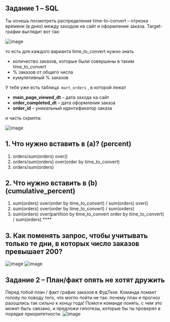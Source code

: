 ## Задание 1 – SQL

Ты хочешь посмотреть распределение time-to-convert – отрезка времени (в днях) между заходом на сайт и оформление заказа. 
Target-график выглядит вот так:

![image](https://user-images.githubusercontent.com/91524886/139208524-9218476b-6e4c-4975-b3f8-1aaeadbce1fd.png)

то есть для каждого варианта time_to_convert нужно знать

- количество заказов, которые были совершены в таким time_to_convert
- % заказов от общего числа
- кумулятивный % заказов

У тебя уже есть таблица  `mart_orders` , в которой лежат 

- **main_page_viewed_dt** – дата захода на сайт
- **order_completed_dt** – дата оформления заказа
- **order_id** – уникальный идентификатор заказа

 и часть скрипта:
 
![image](https://user-images.githubusercontent.com/91524886/139208034-4c41618e-bfb6-4a99-8920-b4f99afd2e24.png)

## 1. Что нужно вставить в (a)? (percent)

1. orders/sum(orders) over() 
2. orders/sum(orders) over(order by time_to_convert) 
3. orders/sum(orders)

## 2. Что нужно вставить в (b) (cumulative_percent)


1. sum(orders) over(order by time_to_convert) / sum(orders) over()
2. sum(orders) over(order by time_to_convert) / sum(orders) 
3. sum(orders) over(partition by time_to_convert order by time_to_convert) / sum(orders) ****

## 3. Как поменять запрос, чтобы учитывать только те дни, в которых число заказов превышает 200?
![image](https://user-images.githubusercontent.com/91524886/139208184-949cab86-d9ce-462a-9aaa-fb779ba84587.png)
![image](https://user-images.githubusercontent.com/91524886/139208251-16a3eaca-f89d-4627-88bc-c2768a540d6b.png)

## Задание 2 – План/факт опять не хотят дружить

Перед тобой план / факт график заказов в ФудТехе. Команда ломает голову по поводу того, что могло пойти не так: почему план и прогноз разошлись так сильно к концу года!
Помоги команде понять, с чем это может быть связано, и предложи гипотезы, которые бы ты проверял в порядке приоритетности.
![image](https://user-images.githubusercontent.com/91524886/139208378-14faec33-3d9d-4c4b-88f3-20701a741529.png)
